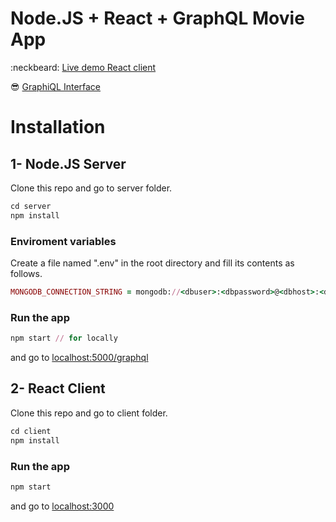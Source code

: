 # Node.JS + React + GraphQL Movie App
:neckbeard:   [Live demo React client](http://graphql-movieapp.surge.sh/)

:sunglasses:  [GraphiQL Interface](http://54.86.4.87:5000/graphql)

# Installation


## 1- Node.JS Server

Clone this repo and go to server folder.

```ruby 
cd server
npm install
```

### Enviroment variables
Create a file named ".env" in the root directory and fill its contents as follows.

```ruby
MONGODB_CONNECTION_STRING = mongodb://<dbuser>:<dbpassword>@<dbhost>:<dbport>/<dbname>
```


### Run the app
```ruby
npm start // for locally
```

and go to [localhost:5000/graphql](http://localhost:5000/graphql)



## 2- React Client

Clone this repo and go to client folder.
```ruby 
cd client
npm install
```

### Run the app
```ruby 
npm start
```

and go to [localhost:3000](http://localhost:3000/)
